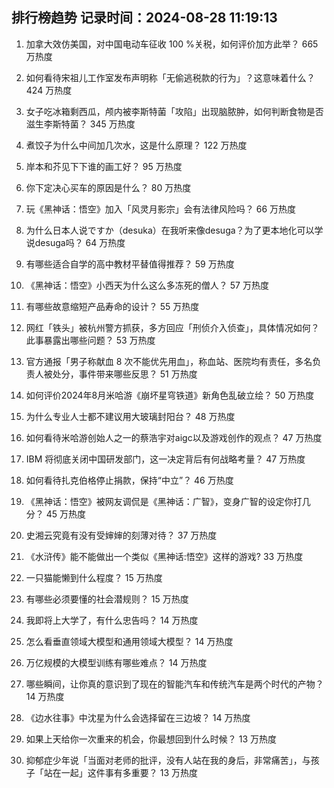 
## 排行榜趋势 记录时间：2024-08-28 11:19:13
  
  1. 加拿大效仿美国，对中国电动车征收 100 %关税，如何评价加方此举？ 665 万热度
    
  2. 如何看待宋祖儿工作室发布声明称「无偷逃税款的行为」？这意味着什么？ 424 万热度
    
  3. 女子吃冰箱剩西瓜，颅内被李斯特菌「攻陷」出现脑脓肿，如何判断食物是否滋生李斯特菌？ 345 万热度
    
  4. 煮饺子为什么中间加几次水，这是什么原理？ 122 万热度
    
  5. 岸本和芥见下下谁的画工好？ 95 万热度
    
  6. 你下定决心买车的原因是什么？ 80 万热度
    
  7. 玩《黑神话：悟空》加入「风灵月影宗」会有法律风险吗？ 66 万热度
    
  8. 为什么日本人说ですか（desuka）在我听来像desuga？为了更本地化可以学说desuga吗？ 64 万热度
    
  9. 有哪些适合自学的高中教材平替值得推荐？ 59 万热度
    
  10. 《黑神话：悟空》小西天为什么这么多冻死的僧人？ 57 万热度
    
  11. 有哪些故意缩短产品寿命的设计？ 55 万热度
    
  12. 网红「铁头」被杭州警方抓获，多方回应「刑侦介入侦查」，具体情况如何？此事暴露出哪些问题？ 53 万热度
    
  13. 官方通报「男子称献血 8 次不能优先用血」，称血站、医院均有责任，多名负责人被处分，事件带来哪些反思？ 51 万热度
    
  14. 如何评价2024年8月米哈游《崩坏星穹铁道》新角色乱破立绘？ 50 万热度
    
  15. 为什么专业人士都不建议用大玻璃封阳台？ 48 万热度
    
  16. 如何看待米哈游创始人之一的蔡浩宇对aigc以及游戏创作的观点？ 47 万热度
    
  17. IBM 将彻底关闭中国研发部门，这一决定背后有何战略考量？ 47 万热度
    
  18. 如何看待扎克伯格停止捐款，保持“中立”？ 46 万热度
    
  19. 《黑神话：悟空》被网友调侃是《黑神话：广智》，变身广智的设定你打几分？ 45 万热度
    
  20. 史湘云究竟有没有受婶婶的刻薄对待？ 37 万热度
    
  21. 《水浒传》能不能做出一个类似《黑神话:悟空》这样的游戏? 33 万热度
    
  22. 一只猫能懒到什么程度？ 15 万热度
    
  23. 有哪些必须要懂的社会潜规则？ 15 万热度
    
  24. 我即将上大学了，有什么忠告吗？ 14 万热度
    
  25. 怎么看垂直领域大模型和通用领域大模型？ 14 万热度
    
  26. 万亿规模的大模型训练有哪些难点？ 14 万热度
    
  27. 哪些瞬间，让你真的意识到了现在的智能汽车和传统汽车是两个时代的产物？ 14 万热度
    
  28. 《边水往事》中沈星为什么会选择留在三边坡？ 14 万热度
    
  29. 如果上天给你一次重来的机会，你最想回到什么时候？ 13 万热度
    
  30. 抑郁症少年说「当面对老师的批评，没有人站在我的身后，非常痛苦」，与孩子「站在一起」这件事有多重要？ 13 万热度
    